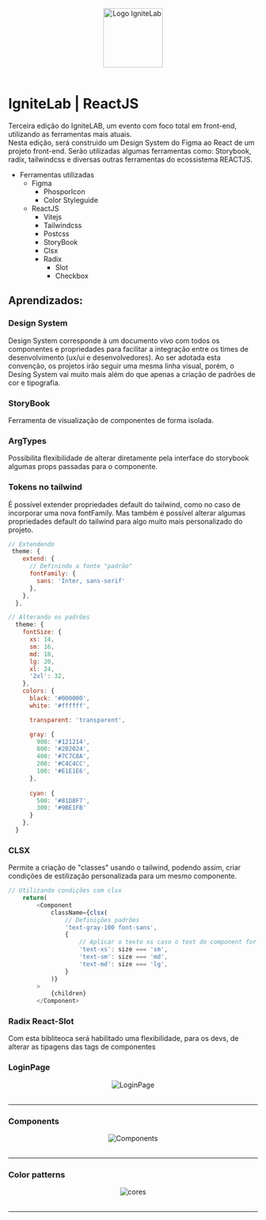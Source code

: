 <div align="center">
  <img with="120px" height="120px" alt="Logo IgniteLab" title="Ignite Lab | ReactJS" src="./public/react.svg">
</div>
<br>

# IgniteLab | ReactJS
Terceira edição do IgniteLAB, um evento com foco total em front-end, utilizando as ferramentas mais atuais.<br>
Nesta edição, será construido um Design System do Figma ao React de um projeto front-end. Serão utilizadas algumas ferramentas como: Storybook, radix, tailwindcss e diversas outras ferramentas do ecossistema REACTJS.
<br>

- Ferramentas utilizadas
  - Figma
    - PhosporIcon
    - Color Styleguide
  - ReactJS
    - Vitejs
    - Tailwindcss
    - Postcss
    - StoryBook
    - Clsx
    - Radix
      - Slot
      - Checkbox

## Aprendizados:

### Design System
Design System corresponde à um documento vivo com todos os componentes e propriedades para facilitar a integração entre os times de desenvolvimento (ux/ui e desenvolvedores). Ao ser adotada esta convenção, os projetos irão seguir uma mesma linha visual, porém, o Desing System vai muito mais além do que apenas a criação de padrões de cor e tipografia.

### StoryBook
Ferramenta de visualização de componentes de forma isolada. <br>

### ArgTypes
Possibilita flexibilidade de alterar diretamente pela interface do storybook algumas props passadas para o componente.

### Tokens no tailwind
É possível extender propriedades default do tailwind, como no caso de incorporar uma nova fontFamily. Mas também é possível alterar algumas propriedades default do tailwind para algo muito mais personalizado do projeto.

```js
// Extendendo
 theme: {
    extend: {
      // Definindo a fonte "padrão"
      fontFamily: {
        sans: 'Inter, sans-serif'
      },
    },
  },
```

```js
// Alterando os padrões
  theme: {
    fontSize: {
      xs: 14,
      sm: 16,
      md: 18,
      lg: 20,
      xl: 24,
      '2xl': 32,
    },
    colors: {
      black: '#000000',
      white: '#ffffff',

      transparent: 'transparent',

      gray: {
        900: '#121214',
        800: '#202024',
        400: '#7C7C8A',
        200: '#C4C4CC',
        100: '#E1E1E6',
      },
      
      cyan: {
        500: '#81D8F7',
        300: '#9BE1FB'
      }
    },
  }
```
### CLSX
Permite a criação de "classes" usando o tailwind, podendo assim, criar condições de estilização personalizada para um mesmo componente.
```js
// Utilizando condições com clsx
    return(
        <Component 
            className={clsx(
                // Definições padrões
                'text-gray-100 font-sans',
                {
                    // Aplicar o texto xs caso o text do component for definido com o sm
                    'text-xs': size === 'sm',
                    'text-sm': size === 'md',
                    'text-md': size === 'lg',
                }
            )}
        >
            {children}
        </Component>
```

### Radix React-Slot
Com esta bibliteoca será habilitado uma flexibilidade, para os devs, de alterar as tipagens das tags de componentes

### LoginPage
<div align="center">
  <img alt="LoginPage" title="LoginPage" src="./public/layout-figma.png">
</div>
<br>
<hr>

### Components
<div align="center">
  <img alt="Components" title="Components" src="./public/components-figma.png">
</div>
<br>
<hr>

### Color patterns
<div align="center">
  <img alt="cores" title="Colors" src="./public/colors-figma.png">
</div>
<br>
<hr>
